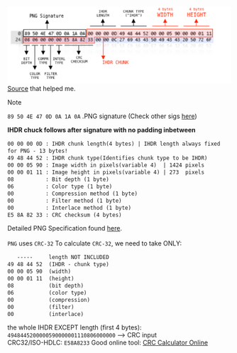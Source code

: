 ![IHDR Structure](../content/assets/images/IHDR_structure.png)  
[Source](https://stackoverflow.com/questions/54845745/not-able-to-read-ihdr-chunk-of-a-png-file) that helped me.

> [!NOTE]
> `89 50 4E 47 0D 0A 1A 0A` .PNG signature (Check other sigs [here](https://en.wikipedia.org/wiki/List_of_file_signatures))

**IHDR chuck follows after signature with no padding inbetween**

```
00 00 00 0D : IHDR chunk length(4 bytes) | IHDR length always fixed for PNG - 13 bytes!
49 48 44 52 : IHDR chunk type(Identifies chunk type to be IHDR)
00 00 05 90 : Image width in pixels(variable 4)  | 1424 pixels
00 00 01 11 : Image height in pixels(variable 4) | 273  pixels
08	        : Bit depth (1 byte)
06          : Color type (1 byte)
00          : Compression method (1 byte) 
00          : Filter method (1 byte)
00          : Interlace method (1 byte)
E5 8A 82 33 : CRC checksum (4 bytes) 
```

Detailed PNG Specification found [here](https://www.libpng.org/pub/png/spec/1.2/PNG-Chunks.html).<br><br>
`PNG` uses `CRC-32` 
To calculate `CRC-32`, we need to take ONLY:
```
   -----     length NOT INCLUDED
49 48 44 52  (IHDR - chunk type)
00 00 05 90  (width)
00 00 01 11  (height) 
08           (bit depth)
06           (color type)
00           (compression)
00           (filter)
00           (interlace)
```
the whole IHDR EXCEPT length (first 4 bytes): `4948445200000590000001110806000000` --> CRC input  
CRC32/ISO-HDLC: `E58A8233`  Good online tool: [CRC Calculator Online](https://calctools.online/en/checksum/crc)                                      



